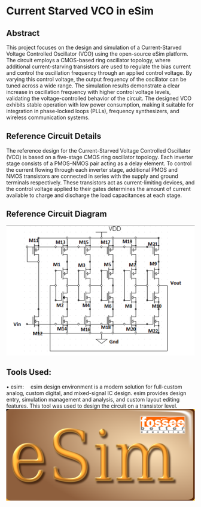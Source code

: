 # Current Starved VCO in eSim
## Abstract
This project focuses on the design and simulation of a Current-Starved Voltage Controlled Oscillator (VCO) using the open-source eSim platform. The circuit employs a CMOS-based ring oscillator topology, where additional current-starving transistors are used to regulate the bias current and control the oscillation frequency through an applied control voltage. By varying this control voltage, the output frequency of the oscillator can be tuned across a wide range. The simulation results demonstrate a clear increase in oscillation frequency with higher control voltage levels, validating the voltage-controlled behavior of the circuit. The designed VCO exhibits stable operation with low power consumption, making it suitable for integration in phase-locked loops (PLLs), frequency synthesizers, and wireless communication systems.

## Reference Circuit Details
The reference design for the Current-Starved Voltage Controlled Oscillator (VCO) is based on a five-stage CMOS ring oscillator topology. Each inverter stage consists of a PMOS–NMOS pair acting as a delay element. To control the current flowing through each inverter stage, additional PMOS and NMOS transistors are connected in series with the supply and ground terminals respectively. These transistors act as current-limiting devices, and the control voltage applied to their gates determines the amount of current available to charge and discharge the load capacitances at each stage.
## Reference Circuit Diagram

![Reference Ckt](images/refckt.png)
## Tools Used:
• esim:  esim design environment is a modern solution for full-custom analog, custom digital, and mixed-signal IC design. esim provides design entry, simulation management and analysis, and custom layout editing features. This tool was used to design the circuit on a transistor level.
![eSim](images/esim.png)
